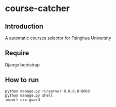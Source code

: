 # course-catcher

## Introduction
A automatic courses selector for Tsinghua University

## Require
Django
bootstrap

## How to run
	python manage.py runserver 0.0.0.0:8000
	python manage.py shell
	import src.guard